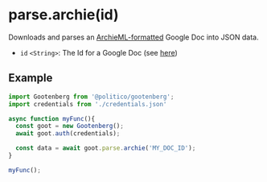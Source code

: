 # parse.archie(id)

Downloads and parses an [ArchieML-formatted](http://archieml.org) Google Doc into JSON data.

- `id` `<String>`: The Id for a Google Doc (see [here](../README.md#usage))

## Example
```javascript
import Gootenberg from '@politico/gootenberg';
import credentials from './credentials.json'

async function myFunc(){
  const goot = new Gootenberg();
  await goot.auth(credentials);

  const data = await goot.parse.archie('MY_DOC_ID');
}

myFunc();
```
